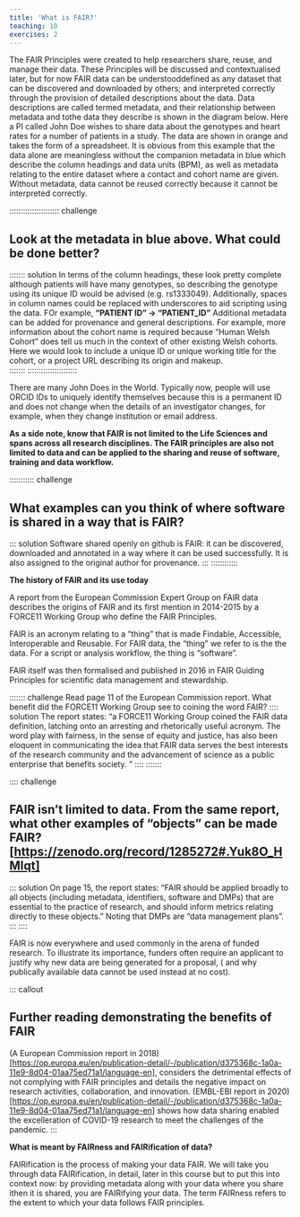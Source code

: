```yaml
---
title: 'What is FAIR?'
teaching: 10
exercises: 2
---
```


The FAIR Principles were created to help researchers share, reuse, and manage their data. These Principles will be discussed and contextualised later, but for now FAIR data can be understooddefined as any dataset that can be discovered and downloaded by others; and interpreted correctly through the provision of detailed descriptions about the data.
Data descriptions are called termed metadata, and their  relationship between metadata and tothe data they describe is shown in the diagram below.  Here a PI called John Doe wishes to share data about the genotypes and heart rates for a number of patients in a study.  The data are shown in orange and takes the form of a spreadsheet.  It is obvious from this example that the data alone are meaningless without the companion metadata in blue which describe the column headings and data units (BPM), as well as metadata relating to the entire dataset where a contact and cohort name are given.  Without metadata, data cannot be reused correctly because it cannot be interpreted correctly.



:::::::::::::::::::::: challenge
## Look at the metadata in blue above.  What could be done better?
::::::: solution
In terms of the column headings, these look pretty complete although patients will have many genotypes, so describing the genotype using its unique ID would be advised (e.g. rs1333049).  Additionally, spaces in column names could be replaced with underscores to aid scripting using the data.  FOr example, **“PATIENT ID” → “PATIENT_ID”**
Additional metadata can be added for provenance and general descriptions.  For example, more information about the cohort name is required because “Human Welsh Cohort” does tell us much in the context of other existing Welsh cohorts.  Here we would look to include a unique ID or unique working title for the cohort, or a project URL describing its origin and makeup.  
:::::::
::::::::::::::::::::::

There are many John Does in the World.  Typically now, people will use ORCID IDs to uniquely identify themselves because this is a permanent ID and does not change when the details of an investigator changes, for example, when they change institution or email address.

**As a side note, know that FAIR is not limited to the Life Sciences and spans across all research disciplines. The FAIR principles are also not limited to data and can be applied to the sharing and reuse of software, training and data workflow.**

::::::::::: challenge
## What examples can you think of where software is shared in a way that is FAIR?
::: solution
Software shared openly on github is FAIR: it can be discovered, downloaded and annotated in a way where it can be used successfully.  It is also assigned to the original author for provenance.
:::
::::::::::::


**The history of FAIR and its use today**

A report from the European Commission Expert Group on FAIR data describes the origins of FAIR and its first mention in 2014-2015 by a FORCE11 Working Group who define the FAIR Principles.  

FAIR is an acronym relating to a “thing” that is made Findable, Accessible, Interoperable and Reusable.   For FAIR data, the “thing” we refer to is the the data.  For a script or analysis workflow, the thing is “software”.

FAIR itself was then formalised and published in 2016 in FAIR Guiding Principles for scientific data management and stewardship.

::::::: challenge
Read page 11 of the European Commission report.  What benefit did the FORCE11 Working Group see to coining the word FAIR? 
:::: solution
The report states: “a FORCE11 Working Group coined the FAIR data definition, latching onto an arresting and rhetorically useful acronym. The word play with fairness, in the sense of equity and justice, has also been eloquent in communicating the idea that FAIR data serves the best interests of the research community and the advancement of science as a public enterprise that benefits society. ”
::::
:::::::

:::: challenge 
## FAIR isn’t limited to data. From the same report, what other examples of “objects” can be made FAIR? [https://zenodo.org/record/1285272#.Yuk8O_HMIqt]
::: solution
On page 15, the report states: “FAIR should be applied broadly to all objects (including metadata, identifiers, software and
DMPs) that are essential to the practice of research, and should inform metrics relating directly to these objects.”  Noting that DMPs are “data management plans”.
:::
::::


FAIR is now everywhere and used commonly in the arena of funded research.  To illustrate its importance, funders often require an applicant to justify why new data are being generated for a proposal, ( and why publically available data cannot be used instead at no cost).

::: callout
## Further reading demonstrating the benefits of FAIR
(A European Commission report in 2018)[https://op.europa.eu/en/publication-detail/-/publication/d375368c-1a0a-11e9-8d04-01aa75ed71a1/language-en], considers the detrimental effects of not complying with FAIR principles and details the negative impact on research activities, collaboration, and innovation. 
(EMBL-EBI report in 2020)[https://op.europa.eu/en/publication-detail/-/publication/d375368c-1a0a-11e9-8d04-01aa75ed71a1/language-en] shows how data sharing enabled the excelleration of COVID-19 research to meet the challenges of the pandemic.
:::

**What is meant by FAIRness and FAIRification of data?**

FAIRification is the process of making your data FAIR.  We will take you through data FAIRification, in detail, later in this course but to put this into context now: by providing metadata along with your data where you share ithen it is shared, you are FAIRifying your data.
The term FAIRness refers to the extent to which your data follows FAIR principles.
